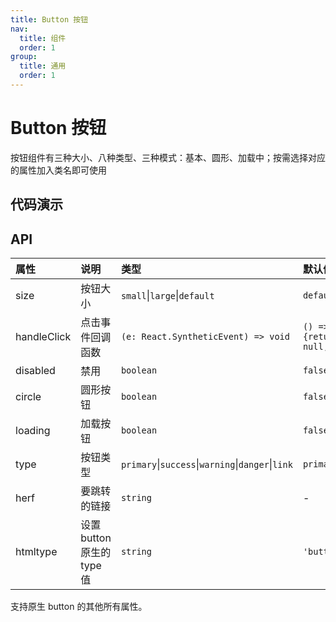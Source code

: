 ```yaml
---
title: Button 按钮
nav:
  title: 组件
  order: 1
group: 
  title: 通用
  order: 1
---
```


# Button 按钮

按钮组件有三种大小、八种类型、三种模式：基本、圆形、加载中；按需选择对应的属性加入类名即可使用

## 代码演示

<code src="./demo/size.tsx"></code>

<code src="./demo/type.tsx"></code>

<code src="./demo/htmltype.tsx"></code>

<code src="./demo/circle.tsx"></code>

<code src="./demo/loading.tsx"></code>

## API

| 属性 | 说明 | 类型 | 默认值 |
| :--- | :--- | :--- | :--- |
| size | 按钮大小 | `small`\|`large`\|`default` | `default` |
| handleClick | 点击事件回调函数 | `(e: React.SyntheticEvent) => void` | `() => {return null;}` |
| disabled | 禁用 | `boolean` | `false` |
| circle | 圆形按钮 | `boolean` | `false` |
| loading | 加载按钮 | `boolean` | `false` |
| type | 按钮类型 | `primary`\|`success`\|`warning`\|`danger`\|`link` | `primary` |
| herf | 要跳转的链接 | `string` | -  |
| htmltype | 设置 button 原生的 type 值 | `string` | `'button'` |

支持原生 button 的其他所有属性。
